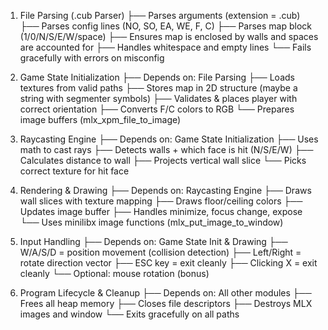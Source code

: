 1. File Parsing (.cub Parser)
├── Parses arguments (extension = .cub)
├── Parses config lines (NO, SO, EA, WE, F, C)
├── Parses map block (1/0/N/S/E/W/space)
├── Ensures map is enclosed by walls and spaces are accounted for
├── Handles whitespace and empty lines
└── Fails gracefully with errors on misconfig

2. Game State Initialization
├── Depends on: File Parsing
├── Loads textures from valid paths
├── Stores map in 2D structure (maybe a string with segmenter symbols)
├── Validates & places player with correct orientation
├── Converts F/C colors to RGB
└── Prepares image buffers (mlx_xpm_file_to_image)

3. Raycasting Engine
├── Depends on: Game State Initialization
├── Uses math to cast rays
├── Detects walls + which face is hit (N/S/E/W)
├── Calculates distance to wall
├── Projects vertical wall slice
└── Picks correct texture for hit face

4. Rendering & Drawing
├── Depends on: Raycasting Engine
├── Draws wall slices with texture mapping
├── Draws floor/ceiling colors
├── Updates image buffer
├── Handles minimize, focus change, expose
└── Uses minilibx image functions (mlx_put_image_to_window)

5. Input Handling
├── Depends on: Game State Init & Drawing
├── W/A/S/D = position movement (collision detection)
├── Left/Right = rotate direction vector
├── ESC key = exit cleanly
├── Clicking X = exit cleanly
└── Optional: mouse rotation (bonus)

6. Program Lifecycle & Cleanup
├── Depends on: All other modules
├── Frees all heap memory
├── Closes file descriptors
├── Destroys MLX images and window
└── Exits gracefully on all paths
